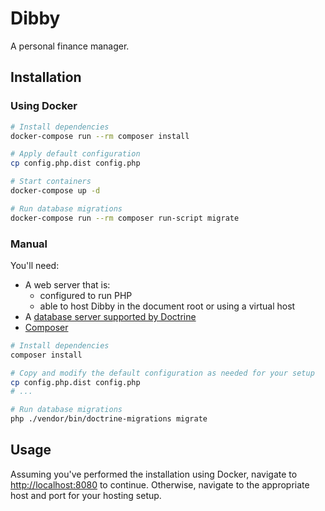 # Dibby

A personal finance manager.

## Installation

### Using Docker

```bash
# Install dependencies
docker-compose run --rm composer install

# Apply default configuration
cp config.php.dist config.php

# Start containers
docker-compose up -d

# Run database migrations
docker-compose run --rm composer run-script migrate
```

### Manual

You'll need:

- A web server that is:
  - configured to run PHP
  - able to host Dibby in the document root or using a virtual host
- A [database server supported by Doctrine](https://www.doctrine-project.org/projects/doctrine-dbal/en/latest/reference/configuration.html#driver)
- [Composer](https://getcomposer.org/download)

```bash
# Install dependencies
composer install

# Copy and modify the default configuration as needed for your setup
cp config.php.dist config.php
# ...

# Run database migrations
php ./vendor/bin/doctrine-migrations migrate
```

## Usage

Assuming you've performed the installation using Docker, navigate to [http://localhost:8080](http://localhost:8080) to continue. Otherwise, navigate to the appropriate host and port for your hosting setup.
